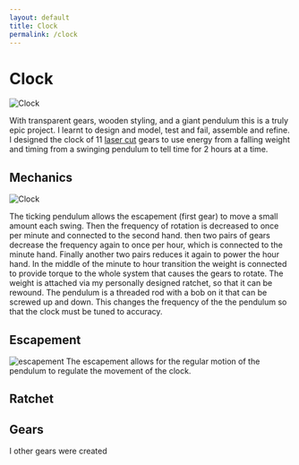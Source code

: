 ```yaml
---
layout: default
title: Clock
permalink: /clock
---
```


# Clock

<p>
    <img alt="Clock" src="/sebsite/images/clock1.jpg" id="rightfloat"> 
<br>

With transparent gears, wooden styling, and a giant pendulum this is a truly epic project. I learnt to design and model, test and fail, assemble and refine. 
I designed the clock of 11 <a href="/sebsite/laser">laser cut</a> gears to use energy from a falling weight and timing from a swinging pendulum to tell time for 2 hours at a time. 
</p>

## Mechanics

<div id="clearfix">
    <img alt="Clock" src="/sebsite/images/clockgif.gif" id="rightfloat"> 

The ticking pendulum allows the escapement (first gear) to move a small amount each swing. Then the frequency of rotation is decreased to once per minute and connected to the second hand. then two pairs of gears decrease the frequency again to once per hour, which is connected to the minute hand. Finally another two pairs reduces it again to power the hour hand. In the middle of the minute to hour transition the weight is connected to provide torque to the whole system that causes the gears to rotate. The weight is attached via my personally designed ratchet, so that it can be rewound.
The pendulum is a threaded rod with a bob on it that can be screwed up and down. This changes the frequency of the the pendulum so that the clock must be tuned to accuracy.
</div>

## Escapement 
<img alt="escapement" src="/sebsite/images/escapement.jpg" id="rightfloat"> 
The escapement allows for the regular motion of the pendulum to regulate the movement of the clock. 

## Ratchet

## Gears

I other gears were created
